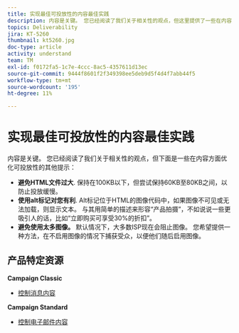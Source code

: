 ```yaml
---
title: 实现最佳可投放性的内容最佳实践
description: 内容是关键。 您已经阅读了我们关于相关性的观点，但这里提供了一些在内容方面优化可投放性的其他提示。
topics: Deliverability
jira: KT-5260
thumbnail: kt5260.jpg
doc-type: article
activity: understand
team: TM
exl-id: f0172fa5-1c7e-4ccc-8ac5-4357611d13ec
source-git-commit: 9444f8601f2f349398ee5deb9d5f4d4f7abb44f5
workflow-type: tm+mt
source-wordcount: '195'
ht-degree: 11%

---
```


# 实现最佳可投放性的内容最佳实践

内容是关键。 您已经阅读了我们关于相关性的观点，但下面是一些在内容方面优化可投放性的其他提示：

* **避免HTML文件过大**. 保持在100KB以下，但尝试保持60KB至80KB之间，以防止投放缓慢。
* **使用alt标记对您有利**. Alt标记位于HTML的图像代码中，如果图像不可见或无法加载，则显示文本。 与其用简单的描述来形容“产品拍摄”，不如说说一些更吸引人的话，比如“立即购买可享受30%的折扣”。
* **避免使用太多图像。** 默认情况下，大多数ISP现在会阻止图像。 您希望提供一种方法，在不启用图像的情况下捕获受众，以便他们随后启用图像。

## 产品特定资源

**Campaign Classic**

* [控制消息内容](https://experienceleague.adobe.com/docs/campaign-classic/using/sending-messages/deliverability-management/control-message-content.html)

**Campaign Standard**

* [控制电子邮件内容](https://experienceleague.adobe.com/docs/campaign-standard/using/testing-and-sending/managing-deliverability/control-email-content.html#testing-and-sending)
